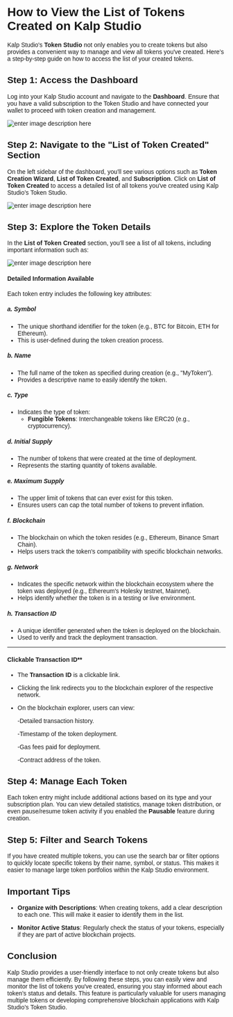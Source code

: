 <style> body {  font-family: "Source Sans 3", sans-serif!important; }</style>
<link href="https://fonts.googleapis.com/css2?family=Source+Sans+3:ital,wght@0,200..900;1,200..900&display=swap" rel="stylesheet">    <link rel="stylesheet" href="https://fonts.googleapis.com/icon?family=Material+Icons">

# How to View the List of Tokens Created on Kalp Studio
  

Kalp Studio's **Token Studio** not only enables you to create tokens but also provides a convenient way to manage and view all tokens you've created. Here’s a step-by-step guide on how to access the list of your created tokens.
  

## Step 1: Access the Dashboard

Log into your Kalp Studio account and navigate to the **Dashboard**. Ensure that you have a valid subscription to the Token Studio and have connected your wallet to proceed with token creation and management.

![enter image description here](https://docs-images-kalp-studio.s3.ap-south-1.amazonaws.com/Token+creator/6.png)
  

## Step 2: Navigate to the "List of Token Created" Section

On the left sidebar of the dashboard, you’ll see various options such as **Token Creation Wizard**, **List of Token Created**, and **Subscription**. Click on **List of Token Created** to access a detailed list of all tokens you've created using Kalp Studio’s Token Studio.

![enter image description here](https://docs-images-kalp-studio.s3.ap-south-1.amazonaws.com/Token+creator/7.png)
  

## Step 3: Explore the Token Details

In the **List of Token Created** section, you’ll see a list of all tokens, including important information such as:

 ![enter image description here](https://docs-images-kalp-studio.s3.ap-south-1.amazonaws.com/Token+creator/19.png)



#### **Detailed Information Available**

Each token entry includes the following key attributes:

##### **a. Symbol**

-   The unique shorthand identifier for the token (e.g., BTC for Bitcoin, ETH for Ethereum).
-   This is user-defined during the token creation process.

##### **b. Name**

-   The full name of the token as specified during creation (e.g., "MyToken").
-   Provides a descriptive name to easily identify the token.

##### **c. Type**

-   Indicates the type of token:
    -   **Fungible Tokens**: Interchangeable tokens like ERC20 (e.g., cryptocurrency).

##### **d. Initial Supply**

-   The number of tokens that were created at the time of deployment.
-   Represents the starting quantity of tokens available.

##### **e. Maximum Supply**

-   The upper limit of tokens that can ever exist for this token.
-   Ensures users can cap the total number of tokens to prevent inflation.

##### **f. Blockchain**

-   The blockchain on which the token resides (e.g., Ethereum, Binance Smart Chain).
-   Helps users track the token's compatibility with specific blockchain networks.

##### **g. Network**

-   Indicates the specific network within the blockchain ecosystem where the token was deployed (e.g., Ethereum's Holesky testnet, Mainnet).
-   Helps identify whether the token is in a testing or live environment.

##### **h. Transaction ID**

-   A unique identifier generated when the token is deployed on the blockchain.
-   Used to verify and track the deployment transaction.

----------

#### Clickable Transaction ID**

-   The **Transaction ID** is a clickable link.
-   Clicking the link redirects you to the blockchain explorer of the respective network.
-   On the blockchain explorer, users can view:

    -Detailed transaction history.

    -Timestamp of the token deployment.

    -Gas fees paid for deployment.

    -Contract address of the token.


## Step 4: Manage Each Token

Each token entry might include additional actions based on its type and your subscription plan. You can view detailed statistics, manage token distribution, or even pause/resume token activity if you enabled the **Pausable** feature during creation.



## Step 5: Filter and Search Tokens

If you have created multiple tokens, you can use the search bar or filter options to quickly locate specific tokens by their name, symbol, or status. This makes it easier to manage large token portfolios within the Kalp Studio environment.

  

## Important Tips

-  **Organize with Descriptions**: When creating tokens, add a clear description to each one. This will make it easier to identify them in the list.

-  **Monitor Active Status**: Regularly check the status of your tokens, especially if they are part of active blockchain projects.

  

## Conclusion

Kalp Studio provides a user-friendly interface to not only create tokens but also manage them efficiently. By following these steps, you can easily view and monitor the list of tokens you've created, ensuring you stay informed about each token’s status and details. This feature is particularly valuable for users managing multiple tokens or developing comprehensive blockchain applications with Kalp Studio’s Token Studio.
